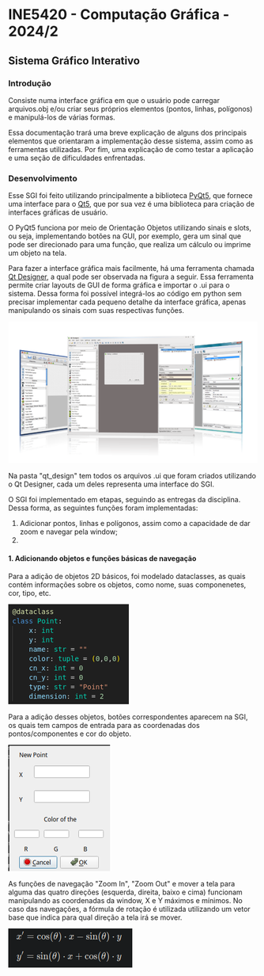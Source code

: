 # INE5420 - Computação Gráfica - 2024/2

## Sistema Gráfico Interativo

### Introdução

Consiste numa interface gráfica em que o usuário pode carregar arquivos.obj e/ou criar seus próprios elementos (pontos, linhas, polígonos) e manipulá-los de várias formas.

Essa documentação trará uma breve explicação de alguns dos principais elementos que orientaram a implementação desse sistema, assim como as ferramentas utilizadas. Por fim, uma explicação de como testar a aplicação e uma seção de dificuldades enfrentadas.

### Desenvolvimento

Esse SGI foi feito utilizando principalmente a biblioteca [PyQt5](https://pypi.org/project/PyQt5/), que fornece uma interface para o [Qt5](https://www.qt.io/), que por sua vez é uma biblioteca para criação de interfaces gráficas de usuário. 

O PyQt5 funciona por meio de Orientação Objetos utilizando sinais e slots, ou seja, implementando botões na GUI, por exemplo, gera um sinal que pode ser direcionado para uma função, que realiza um cálculo ou imprime um objeto na tela.

Para fazer a interface gráfica mais facilmente, há uma ferramenta chamada [Qt Designer](https://doc.qt.io/qt-6/qtdesigner-manual.html), a qual pode ser observada na figura a seguir. Essa ferramenta permite criar layouts de GUI de forma gráfica e importar o .ui para o sistema. Dessa forma foi possível integrá-los ao código em python sem precisar implementar cada pequeno detalhe da interface gráfica, apenas manipulando os sinais com suas respectivas funções.

![Imagem da GUI do Qt Designer](image.png)

Na pasta "qt_design" tem todos os arquivos .ui que foram criados utilizando o Qt Designer, cada um deles representa uma interface do SGI.

O SGI foi implementado em etapas, seguindo as entregas da disciplina. Dessa forma, as seguintes funções foram implementadas:

1. Adicionar pontos, linhas e polígonos, assim como a capacidade de dar zoom e navegar pela window;
2. 

#### 1. Adicionando objetos e funções básicas de navegação

Para a adição de objetos 2D básicos, foi modelado dataclasses, as quais contém informações sobre os objetos, como nome, suas componenetes, cor, tipo, etc. 

![Dataclass representando um ponto](image-1.png)

Para a adição desses objetos, botões correspondentes aparecem na SGI, os quais tem campos de entrada para as coordenadas dos pontos/componentes e cor do objeto.

![Interface de adição de um ponto](image-2.png)

As funções de navegação "Zoom In", "Zoom Out" e mover a tela para alguma das quatro direções (esquerda, direita, baixo e cima) funcionam manipulando as coordenadas da window, X e Y máximos e mínimos. No caso das navegações, a fórmula de rotação é utilizada utilizando um vetor base que indica para qual direção a tela irá se mover. 

![Fórmula de rotação por um ângulo](image-3.png)